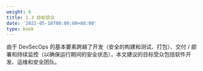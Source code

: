 ```yaml
---
weight: 6
title: 1.3 目标受众
date: '2022-05-18T00:00:00+08:00'
type: book
---
```


由于 DevSecOps 的基本要素跨越了开发（安全的构建和测试、打包）、交付 / 部署和持续监控（以确保运行期间的安全状态），本文建议的目标受众包括软件开发、运维和安全团队。
